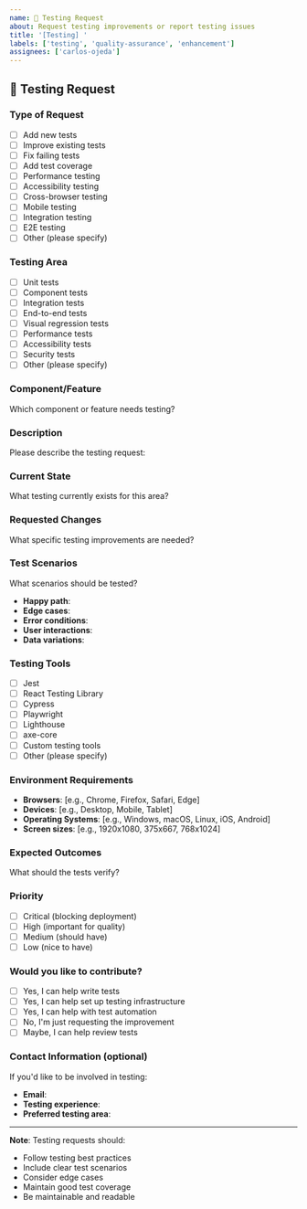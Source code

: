 ```yaml
---
name: 🧪 Testing Request
about: Request testing improvements or report testing issues
title: '[Testing] '
labels: ['testing', 'quality-assurance', 'enhancement']
assignees: ['carlos-ojeda']
---
```


## 🧪 Testing Request

### Type of Request
- [ ] Add new tests
- [ ] Improve existing tests
- [ ] Fix failing tests
- [ ] Add test coverage
- [ ] Performance testing
- [ ] Accessibility testing
- [ ] Cross-browser testing
- [ ] Mobile testing
- [ ] Integration testing
- [ ] E2E testing
- [ ] Other (please specify)

### Testing Area
- [ ] Unit tests
- [ ] Component tests
- [ ] Integration tests
- [ ] End-to-end tests
- [ ] Visual regression tests
- [ ] Performance tests
- [ ] Accessibility tests
- [ ] Security tests
- [ ] Other (please specify)

### Component/Feature
Which component or feature needs testing?

### Description
Please describe the testing request:

### Current State
What testing currently exists for this area?

### Requested Changes
What specific testing improvements are needed?

### Test Scenarios
What scenarios should be tested?
- **Happy path**: 
- **Edge cases**: 
- **Error conditions**: 
- **User interactions**: 
- **Data variations**: 

### Testing Tools
- [ ] Jest
- [ ] React Testing Library
- [ ] Cypress
- [ ] Playwright
- [ ] Lighthouse
- [ ] axe-core
- [ ] Custom testing tools
- [ ] Other (please specify)

### Environment Requirements
- **Browsers**: [e.g., Chrome, Firefox, Safari, Edge]
- **Devices**: [e.g., Desktop, Mobile, Tablet]
- **Operating Systems**: [e.g., Windows, macOS, Linux, iOS, Android]
- **Screen sizes**: [e.g., 1920x1080, 375x667, 768x1024]

### Expected Outcomes
What should the tests verify?

### Priority
- [ ] Critical (blocking deployment)
- [ ] High (important for quality)
- [ ] Medium (should have)
- [ ] Low (nice to have)

### Would you like to contribute?
- [ ] Yes, I can help write tests
- [ ] Yes, I can help set up testing infrastructure
- [ ] Yes, I can help with test automation
- [ ] No, I'm just requesting the improvement
- [ ] Maybe, I can help review tests

### Contact Information (optional)
If you'd like to be involved in testing:
- **Email**: 
- **Testing experience**: 
- **Preferred testing area**: 

---

**Note**: Testing requests should:
- Follow testing best practices
- Include clear test scenarios
- Consider edge cases
- Maintain good test coverage
- Be maintainable and readable
